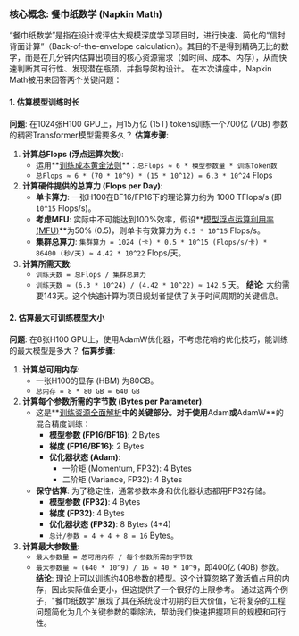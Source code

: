 ### 核心概念: 餐巾纸数学 (Napkin Math)
“餐巾纸数学”是指在设计或评估大规模深度学习项目时，进行快速、简化的“信封背面计算”（Back-of-the-envelope calculation）。其目的不是得到精确无比的数字，而是在几分钟内估算出项目的核心资源需求（如时间、成本、内存），从而快速判断其可行性、发现潜在瓶颈，并指导架构设计。
在本次讲座中，Napkin Math被用来回答两个关键问题：
#### 1. 估算模型训练时长
**问题**: 在1024张H100 GPU上，用15万亿 (15T) tokens训练一个700亿 (70B) 参数的稠密Transformer模型需要多久？
**估算步骤**:
1.  **计算总Flops (浮点运算次数)**:
    - 运用**[训练成本黄金法则](./Lecture2-训练成本黄金法则-6-参数量-Token数.md)**：`总Flops ≈ 6 * 模型参数量 * 训练Token数`
    - `总Flops ≈ 6 * (70 * 10^9) * (15 * 10^12) = 6.3 * 10^24` Flops
2.  **计算硬件提供的总算力 (Flops per Day)**:
    - **单卡算力**: 一张H100在BF16/FP16下的理论算力约为 1000 TFlops/s (即 `10^15` Flops/s)。
    - **考虑MFU**: 实际中不可能达到100%效率，假设**[模型浮点运算利用率(MFU)](./Lecture2-模型浮点运算利用率-MFU-Model-Flops-Utilization.md)**为50% (0.5)，则单卡有效算力为 `0.5 * 10^15` Flops/s。
    - **集群总算力**: `集群算力 = 1024 (卡) * 0.5 * 10^15 (Flops/s/卡) * 86400 (秒/天) ≈ 4.42 * 10^22` Flops/天。
3.  **计算所需天数**:
    - `训练天数 = 总Flops / 集群总算力`
    - `训练天数 ≈ (6.3 * 10^24) / (4.42 * 10^22) ≈ 142.5` 天。
**结论**: 大约需要143天。这个快速计算为项目规划者提供了关于时间周期的关键信息。
#### 2. 估算最大可训练模型大小
**问题**: 在8张H100 GPU上，使用AdamW优化器，不考虑花哨的优化技巧，能训练的最大模型是多大？
**估算步骤**:
1.  **计算总可用内存**:
    - 一张H100的显存 (HBM) 为80GB。
    - `总内存 = 8 * 80 GB = 640 GB`
2.  **计算每个参数所需的字节数 (Bytes per Parameter)**:
    - 这是**[训练资源全面解析](./Lecture2-训练资源全面解析-Memory-Compute-Accounting.md)**中的关键部分。对于使用**Adam**或**AdamW**的混合精度训练：
      - **模型参数 (FP16/BF16)**: 2 Bytes
      - **梯度 (FP16/BF16)**: 2 Bytes
      - **优化器状态 (Adam)**:
        - 一阶矩 (Momentum, FP32): 4 Bytes
        - 二阶矩 (Variance, FP32): 4 Bytes
    - **保守估算**: 为了稳定性，通常参数本身和优化器状态都用FP32存储。
      - **模型参数 (FP32)**: 4 Bytes
      - **梯度 (FP32)**: 4 Bytes
      - **优化器状态 (FP32)**: 8 Bytes (4+4)
      - `总计/参数 = 4 + 4 + 8 = 16` Bytes。
3.  **计算最大参数量**:
    - `最大参数量 = 总可用内存 / 每个参数所需的字节数`
    - `最大参数量 ≈ (640 * 10^9) / 16 ≈ 40 * 10^9`，即400亿 (40B) 参数。
**结论**: 理论上可以训练约40B参数的模型。这个计算忽略了激活值占用的内存，因此实际值会更小，但这提供了一个很好的上限参考。
通过这两个例子，"餐巾纸数学"展现了其在系统设计初期的巨大价值，它将复杂的工程问题简化为几个关键参数的乘除法，帮助我们快速把握项目的规模和可行性。

